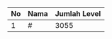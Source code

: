 | No | Nama            | Jumlah Level |
|----|-----------------|--------------|
| 1  | #    |    3055        |
